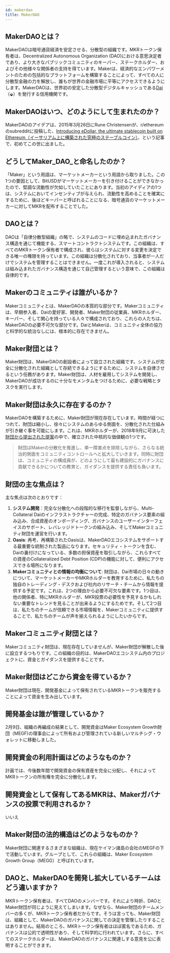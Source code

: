 ```yaml
---
id: makerdao
title: MakerDAO
---
```


## MakerDAOとは？

MakerDAOは暗号通貨経済を安定させる、分散型の組織です。MKRトークン保有者は、Decentralized Autonomous Organization (DAO)における意思決定者であり、より大きなパブリックコミュニティのキーパー、ステークホルダー、およびその他様々な関係者の支持を得ています。Makerは、経済的なエンパワーメントのための包括的なプラットフォームを構築することによって、すべての人に分散型金融の力を解放し、誰もが世界の金融市場に平等にアクセスできるようにします。MakerDAOは、世界初の安定した分散型デジタルキャッシュである[Dai](dai.md#dai-とは)（⬙）を発行する信用機関です。

## MakerDAOはいつ、どのようにして生まれたのか？

MakerDAOのアイデアは、2015年3月26日にRune Christensenが、r/ethereumのsubredditに投稿した、[Introducing eDollar, the ultimate stablecoin built on Ethereum（イーサリアム上に構築された究極のステーブルコイン）](https://www.reddit.com/r/ethereum/comments/30f98i/introducing_edollar_the_ultimate_stablecoin_built/)、という記事で、初めてこの世に出ました。

## どうしてMaker_DAO_と命名したのか？

「Maker」という用語は、マーケットメーカーという用語から取りました。この1つの要因として、BitUSDがマーケットメーカーを引き付けることができなかったので、堅調な流動性が欠如していたことにあります。当初のアイディアの1つは、システムにおいてインセンティブが与えられ、流動性を高めることを確実にするために、後ほどキーパーと呼ばれることになる、暗号通貨のマーケットメーカーに対してMKRを配布することでした。

## DAOとは？

DAOは「自律分散型組織」の略で、システムのコードに埋め込まれたガバナンス構造を通じて機能する、スマートコントラクトシステムです。この組織は、すべてのMKRトークン保有者で構成され、彼らはシステムに対する変更を決定できる唯一の権限を持っています。この組織は分散化されており、当事者が一人だけでシステムを管理することはできません。一度これが導入されると、システムは組み込まれたガバナンス構造を通じて自己管理するという意味で、この組織は自律的です。

## Makerのコミュニティは誰がいるか？

Makerコミュニティとは、MakerDAOの本質的な部分です。Makerコミュニティは、早期参入者、Daiの愛好家、開発者、Maker財団の従業員、MKRホルダー、キーパー、そして関心を持っている人々で構成されており、これらの人たちは、MakerDAOの必要不可欠な部分です。DaiとMakerは、コミュニティ全体の協力と科学的な統治なしには、根本的に存在できません。

## Maker財団とは？

Maker財団は、MakerDAOの創設者によって設立された組織です。システムが完全に分散化された組織として存続できるようにするために、システムを自律させるという任務があります。Maker財団は、人材を雇用してシステムを開発し、MakerDAOが成功するのに十分なモメンタムをつけるために、必要な戦略とタスクを実行します。

## Maker財団は永久に存在するのか？

MakerDAOを構築するために、Maker財団が現在存在しています。時間が経つにつれて、財団は縮小し、徐々にシステムのあらゆる側面を、分散化された仕組みが引き継ぐ事を可能にします。これは、MKRホルダーが、2018年9月に可決した[財団から提出された提案](https://medium.com/makerdao/foundation-proposal-v2-f10d8ee5fe8c)の中で、確立された中核的な価値観の1つです。

> 財団はMakerの分散化を推進し、単一障害点を排除しながら、さらなる統治的側面をコミュニティコントロールへと拡大していきます。同時に財団は、コミュニティの構成員が、どのようにして最も建設的にガバナンスに貢献できるかについての教育と、ガイダンスを提供する責任も負います。

## 財団の主な焦点は？

主な焦点は次のとおりです：

1. **システム開発**：完全な分散化への段階的な移行を監督しながら、Multi-Collateral Daiのインフラストラクチャーの完成、特定のガバナンス要素の組み込み、合成資産のオンボーディング、ガバナンスのユーザーインターフェイスのサポート、レバレッジドトークンの組み込み、そしてMakerコミュニティ財団を運営を行います。
2. **Oasis**: 再考、再構築されたOasisは、MakerDAOエコシステムをサポートする最重要な統制された製品になります。セキュリティ・トークンを含む、Daiの裏付けになっている、多数の担保資産を取引しながら、これらすべての資産のCollateralized Debt Position (CDP)の機能に対して、便利にアクセスできる場所になります。
3. **Makerコミュニティとの情報の均衡について**: 財団は、Dai市場の日々の動きについて、マーケットメーカーやMKRホルダーを教育するために、私たちの独自のトレーディング・デスクおよび社内のリサーチ・チームから情報を提供する予定です。これは、2つの理由から必要不可欠な要素です。1つ目は、他の関係者、特にMKRホルダーが、MKR投票の必要性を予見するかもしれない重要なトレンドを見ることが出来るようにするためです。そして2つ目は、私たちのチームが信頼できる市場情報を、Makerコミュニティに提供することで、私たちのチームが声を揃えられるようにしたいからです。

## Makerコミュニティ財団とは？

Makerコミュニティ財団は、現在存在していませんが、Maker財団が解散した後に設立するつもりです。この組織の目的は、MakerDAOエコシステム内のプロジェクトに、資金とガイダンスを提供することです。

## Maker財団はどこから資金を得ているか？

Maker財団は現在、開発基金によって保有されているMKRトークンを販売することによって資金を生み出しています。

## 開発基金は誰が管理しているか？

2月9日、組織の再編成の結果として、開発資金はMaker Ecosystem Growth財団（MEGF)の理事会によって所有および管理されている新しいマルチシグ・ウォレットに移動しました。

## 開発資金の利用計画はどのようなものか？

計画では、今後数年間で開発資金の保有資産を完全に分配し、それによってMKRトークンの所有権を完全に分散化します。

## 開発資金として保有してあるMKRは、Makerガバナンスの投票で利用されるか？

いいえ

## Maker財団の法的構造はどのようなものか？

Maker財団に関連するさまざまな組織は、現在ケイマン諸島の会社のMEGFの下で活動しています。グループとして、これらの組織は、Maker Ecosystem Growth Group（MEGG）と呼ばれています。

## DAOと、MakerDAOを開発し拡大しているチームはどう違いますか？

MKRトークン保有者は、すべてDAOのメンバーです。それにより時折、DAOとMaker財団が同じように見えてしまいます。なぜなら、Maker財団のチームメンバーの多くが、MKRトークン保有者だからです。そうは言っても、Maker財団は、組織として、MakerDAOのガバナンスに関しての決定を管理したりすることはありません。結局のところ、MKRトークン保有者はほぼ匿名であるため、ガバナンスは公的で透明性があり、そして科学的に行われています。さらに、すべてのステークホルダーは、MakerDAOのガバナンスに関連しする意見を公に表明することができます。